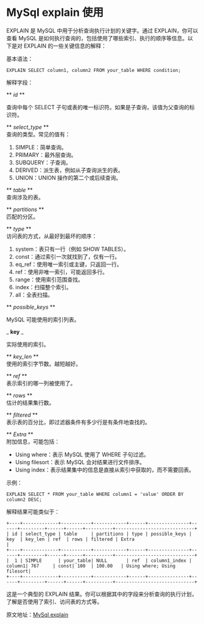# MySql explain 使用


EXPLAIN 是 MySQL 中用于分析查询执行计划的关键字。通过 EXPLAIN，你可以查看 MySQL 是如何执行查询的，包括使用了哪些索引、执行的顺序等信息。以下是对 EXPLAIN 的一些关键信息的解释：

基本语法：

```mysql
EXPLAIN SELECT column1, column2 FROM your_table WHERE condition;
```

解释字段：

 ** _id_ ** 

查询中每个 SELECT 子句或表的唯一标识符。如果是子查询，该值为父查询的标识符。

 ** _select\_type_ **   
查询的类型。常见的值有：

1.  SIMPLE：简单查询。
2.  PRIMARY：最外层查询。
3.  SUBQUERY：子查询。
4.  DERIVED：派生表，例如从子查询派生的表。
5.  UNION：UNION 操作的第二个或后续查询。

 ** _table_ **   
查询涉及的表。

 ** _partitions_ **   
匹配的分区。

 ** _type_ **   
访问表的方式，从最好到最坏的顺序：

1.  system：表只有一行（例如 SHOW TABLES）。
2.  const：通过索引一次就找到了，仅有一行。
3.  eq\_ref：使用唯一索引或主键，只返回一行。
4.  ref：使用非唯一索引，可能返回多行。
5.  range：使用索引范围查找。
6.  index：扫描整个索引。
7.  all：全表扫描。

 ** _possible\_keys_ ** 

MySQL 可能使用的索引列表。

 _ **key** _ 

实际使用的索引。

 ** _key\_len_ **   
使用的索引字节数。越短越好。

 ** _ref_ **   
表示索引的哪一列被使用了。

 ** _rows_ **   
估计的结果集行数。

 ** _filtered_ **   
表示表的百分比，即过滤器条件有多少行是有条件地查找的。

 ** _Extra_ **   
附加信息，可能包括：

-   Using where：表示 MySQL 使用了 WHERE 子句过滤。
-   Using filesort：表示 MySQL 会对结果进行文件排序。
-   Using index：表示结果集中的信息是直接从索引中获取的，而不需要回表。

示例：

```text
EXPLAIN SELECT * FROM your_table WHERE column1 = 'value' ORDER BY column2 DESC;
```

解释结果可能类似于：

```text
+----+-------------+-----------+------------+------+---------------+------+---------+------+------+----------+-----------------------------+
| id | select_type | table     | partitions | type | possible_keys | key  | key_len | ref  | rows | filtered | Extra                       |
+----+-------------+-----------+------------+------+---------------+------+---------+------+------+----------+-----------------------------+
|  1 | SIMPLE      | your_table| NULL       | ref  | column1_index | column1| 767     | const| 100  | 100.00   | Using where; Using filesort|
+----+-------------+-----------+------------+------+---------------+------+---------+------+------+----------+-----------------------------+
```

这是一个典型的 EXPLAIN 结果。你可以根据其中的字段来分析查询的执行计划，了解是否使用了索引、访问表的方式等。

  

原文地址：[MySql explain](https://zhuanlan.zhihu.com/p/673393317) 


